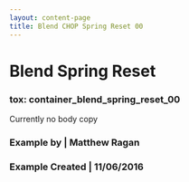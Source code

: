 ```yaml
---
layout: content-page
title: Blend CHOP Spring Reset 00
---
```


# Blend Spring Reset
### tox: container_blend_spring_reset_00

Currently no body copy

### Example by | Matthew Ragan
### Example Created | 11/06/2016
